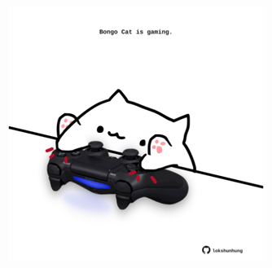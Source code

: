<!-- built at 24/12/2023, 20:00:40 UTC -->
<p align="center">
  <img width="500" height="500" src="./ReadmeImage.svg">
</p>
